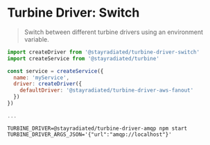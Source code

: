# Turbine Driver: Switch

> Switch between different turbine drivers using an environment variable.

```javascript
import createDriver from '@stayradiated/turbine-driver-switch'
import createService from '@stayradiated/turbine'

const service = createService({
  name: 'myService',
  driver: createDriver({
    defaultDriver: '@stayradiated/turbine-driver-aws-fanout'
  })
})

...
```


```shell
TURBINE_DRIVER=@stayradiated/turbine-driver-amqp npm start
TURBINE_DRIVER_ARGS_JSON='{"url":"amqp://localhost"}'
```
